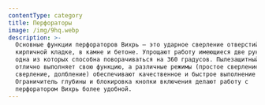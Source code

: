 ```yaml
---
contentType: category
title: Перфораторы
image: /img/9hq.webp
description: >-
  Основные функции перфораторов Вихрь — это ударное сверление отверстий в
  кирпичной кладке, в камне и бетоне. Упрощают работу имеющиеся две рукоятки,
  одна из которых способна поворачиваться на 360 градусов. Пылезащитный колпачок
  отлично выполняет свою функцию, а различные режимы (простое сверление, ударное
  сверление, долбление) обеспечивают качественное и быстрое выполнение работ.
  Ограничитель глубины и блокировка кнопки включения делают работу с
  перфоратором Вихрь более удобной.
---
```


